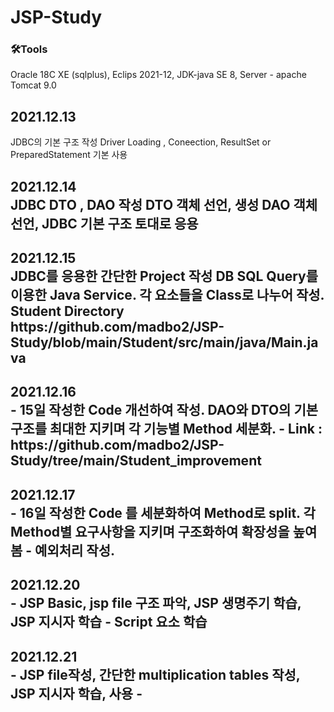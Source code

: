 <H1><B>JSP-Study</b></H1>

<H3>🛠Tools<br></H3>
Oracle 18C XE (sqlplus), Eclips 2021-12, JDK-java SE 8, Server - apache Tomcat 9.0

<H2>2021.12.13<br></H2>
JDBC의 기본 구조 작성
Driver Loading , Coneection, ResultSet or PreparedStatement 기본 사용

<H2>2021.12.14<br>
JDBC DTO , DAO 작성
DTO 객체 선언, 생성
DAO 객체 선언, JDBC 기본 구조 토대로 응용

<H2>2021.12.15<br>
JDBC를 응용한 간단한 Project 작성
DB SQL Query를 이용한 Java Service.
각 요소들을 Class로 나누어 작성.
Student Directory https://github.com/madbo2/JSP-Study/blob/main/Student/src/main/java/Main.java

<H2>2021.12.16<br>
- 15일 작성한 Code 개선하여 작성. DAO와 DTO의 기본 구조를 최대한 지키며 각 기능별 Method 세분화.
- Link : https://github.com/madbo2/JSP-Study/tree/main/Student_improvement

<H2>2021.12.17<br>
 - 16일 작성한 Code 를 세분화하여 Method로 split. 각 Method별 요구사항을 지키며 구조화하여 확장성을 높여봄
 - 예외처리 작성.

<H2>2021.12.20<br>
 - JSP Basic, jsp file 구조 파악, JSP 생명주기 학습, JSP 지시자 학습
 - Script 요소 학습

<H2>2021.12.21<br>
 - JSP file작성, 간단한 multiplication tables 작성, JSP 지시자 학습, 사용
 - 
